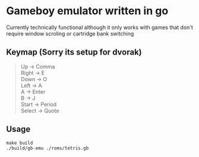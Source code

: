 # Gameboy emulator written in go

Currently technically functional although it only works with games that don't require window scroling or cartridge bank switching

## Keymap (Sorry its setup for dvorak)
> Up     -> Comma  
> Right  -> E  
> Down   -> O  
> Left   -> A  
> A      -> Enter  
> B      -> J  
> Start  -> Period  
> Select -> Quote  

## Usage
```
make build
./build/gb-emu ./roms/tetris.gb
```
